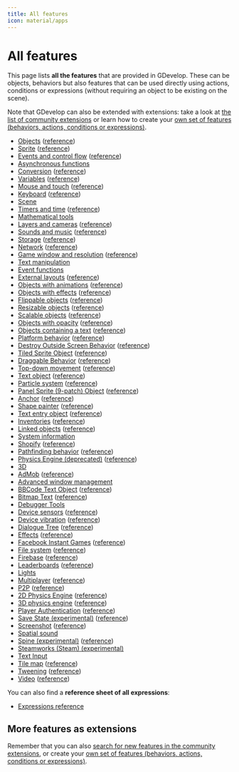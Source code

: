 ```yaml
---
title: All features
icon: material/apps
---
```


# All features

This page lists **all the features** that are provided in GDevelop. These can be objects, behaviors but also features that can be used directly using actions, conditions or expressions (without requiring an object to be existing on the scene).

Note that GDevelop can also be extended with extensions: take a look at [the list of community extensions](/gdevelop5/extensions) or learn how to create your [own set of features (behaviors, actions, conditions or expressions)](/gdevelop5/extensions/create).


* [Objects](/gdevelop5/objects/base_object/events) ([reference](/gdevelop5/all-features/object/reference))
* [Sprite](/gdevelop5/objects/sprite) ([reference](/gdevelop5/all-features/sprite/reference))
* [Events and control flow](/gdevelop5/all-features/advanced-conditions) ([reference](/gdevelop5/all-features/common-instructions/reference))
* [Asynchronous functions](/gdevelop5/all-features/async/reference)
* [Conversion](/gdevelop5/all-features/common-conversions) ([reference](/gdevelop5/all-features/common-conversions/reference))
* [Variables](/gdevelop5/all-features/variables) ([reference](/gdevelop5/all-features/variables/reference))
* [Mouse and touch](/gdevelop5/all-features/mouse-touch) ([reference](/gdevelop5/all-features/mouse-touch/reference))
* [Keyboard](/gdevelop5/all-features/keyboard) ([reference](/gdevelop5/all-features/keyboard/reference))
* [Scene](/gdevelop5/all-features/scene/reference)
* [Timers and time](/gdevelop5/all-features/timers-and-time) ([reference](/gdevelop5/all-features/time/reference))
* [Mathematical tools](/gdevelop5/all-features/mathematical-tools/reference)
* [Layers and cameras](/gdevelop5/interface/scene-editor/layers-and-cameras) ([reference](/gdevelop5/all-features/camera/reference))
* [Sounds and music](/gdevelop5/all-features/audio) ([reference](/gdevelop5/all-features/audio/reference))
* [Storage](/gdevelop5/all-features/storage) ([reference](/gdevelop5/all-features/storage/reference))
* [Network](/gdevelop5/all-features/network) ([reference](/gdevelop5/all-features/network/reference))
* [Game window and resolution](/gdevelop5/all-features/window) ([reference](/gdevelop5/all-features/window/reference))
* [Text manipulation](/gdevelop5/all-features/string-instructions/reference)
* [Event functions](/gdevelop5/all-features/advanced/reference)
* [External layouts](/gdevelop5/interface/scene-editor/external-layouts) ([reference](/gdevelop5/all-features/external-layouts/reference))
* [Objects with animations](/gdevelop5/objects) ([reference](/gdevelop5/all-features/animatable-capability/reference))
* [Objects with effects](/gdevelop5/objects) ([reference](/gdevelop5/all-features/effect-capability/reference))
* [Flippable objects](/gdevelop5/objects) ([reference](/gdevelop5/all-features/flippable-capability/reference))
* [Resizable objects](/gdevelop5/objects) ([reference](/gdevelop5/all-features/resizable-capability/reference))
* [Scalable objects](/gdevelop5/objects) ([reference](/gdevelop5/all-features/scalable-capability/reference))
* [Objects with opacity](/gdevelop5/objects) ([reference](/gdevelop5/all-features/opacity-capability/reference))
* [Objects containing a text](/gdevelop5/objects) ([reference](/gdevelop5/all-features/text-container-capability/reference))
* [Platform behavior](/gdevelop5/behaviors/platformer) ([reference](/gdevelop5/all-features/platform-behavior/reference))
* [Destroy Outside Screen Behavior](/gdevelop5/behaviors/destroyoutside) ([reference](/gdevelop5/all-features/destroy-outside-behavior/reference))
* [Tiled Sprite Object](/gdevelop5/objects/tiled_sprite) ([reference](/gdevelop5/all-features/tiled-sprite-object/reference))
* [Draggable Behavior](/gdevelop5/behaviors/draggable) ([reference](/gdevelop5/all-features/draggable-behavior/reference))
* [Top-down movement](/gdevelop5/behaviors/topdown) ([reference](/gdevelop5/all-features/top-down-movement-behavior/reference))
* [Text object](/gdevelop5/objects/text) ([reference](/gdevelop5/all-features/text-object/reference))
* [Particle system](/gdevelop5/objects/particles_emitter) ([reference](/gdevelop5/all-features/particle-system/reference))
* [Panel Sprite (9-patch) Object](/gdevelop5/objects/panel_sprite) ([reference](/gdevelop5/all-features/panel-sprite-object/reference))
* [Anchor](/gdevelop5/behaviors/anchor) ([reference](/gdevelop5/all-features/anchor-behavior/reference))
* [Shape painter](/gdevelop5/objects/shape_painter) ([reference](/gdevelop5/all-features/primitive-drawing/reference))
* [Text entry object](/gdevelop5/objects/text_entry) ([reference](/gdevelop5/all-features/text-entry-object/reference))
* [Inventories](/gdevelop5/all-features/inventory) ([reference](/gdevelop5/all-features/inventory/reference))
* [Linked objects](/gdevelop5/all-features/linked-objects) ([reference](/gdevelop5/all-features/linked-objects/reference))
* [System information](/gdevelop5/all-features/system-info/reference)
* [Shopify](/gdevelop5/all-features/shopify) ([reference](/gdevelop5/all-features/shopify/reference))
* [Pathfinding behavior](/gdevelop5/behaviors/pathfinding) ([reference](/gdevelop5/all-features/pathfinding-behavior/reference))
* [Physics Engine (deprecated)](/gdevelop5/behaviors/physics) ([reference](/gdevelop5/all-features/physics-behavior/reference))
* [3D](/gdevelop5/all-features/scene3d/reference)
* [AdMob](/gdevelop5/all-features/admob) ([reference](/gdevelop5/all-features/admob/reference))
* [Advanced window management](/gdevelop5/all-features/advanced-window/reference)
* [BBCode Text Object](/gdevelop5/objects/bbtext) ([reference](/gdevelop5/all-features/bbtext/reference))
* [Bitmap Text](/gdevelop5/objects/bitmap_text) ([reference](/gdevelop5/all-features/bitmap-text/reference))
* [Debugger Tools](/gdevelop5/all-features/debugger-tools/reference)
* [Device sensors](/gdevelop5/all-features/device-sensors) ([reference](/gdevelop5/all-features/device-sensors/reference))
* [Device vibration](/gdevelop5/all-features/device-vibration) ([reference](/gdevelop5/all-features/device-vibration/reference))
* [Dialogue Tree](/gdevelop5/all-features/dialogue-tree) ([reference](/gdevelop5/all-features/dialogue-tree/reference))
* [Effects](/gdevelop5/interface/scene-editor/layer-effects) ([reference](/gdevelop5/all-features/effects/reference))
* [Facebook Instant Games](/gdevelop5/publishing/publishing-to-facebook-instant-games) ([reference](/gdevelop5/all-features/facebook-instant-games/reference))
* [File system](/gdevelop5/all-features/filesystem) ([reference](/gdevelop5/all-features/filesystem/reference))
* [Firebase](/gdevelop5/all-features/firebase) ([reference](/gdevelop5/all-features/firebase/reference))
* [Leaderboards](/gdevelop5/all-features/leaderboards) ([reference](/gdevelop5/all-features/leaderboards/reference))
* [Lights](/gdevelop5/all-features/lighting/reference)
* [Multiplayer](/gdevelop5/all-features/multiplayer) ([reference](/gdevelop5/all-features/multiplayer/reference))
* [P2P](/gdevelop5/all-features/p2p) ([reference](/gdevelop5/all-features/p2p/reference))
* [2D Physics Engine](/gdevelop5/behaviors/physics2) ([reference](/gdevelop5/all-features/physics2/reference))
* [3D physics engine](/gdevelop5/behaviors/physics3d) ([reference](/gdevelop5/all-features/physics3d/reference))
* [Player Authentication](/gdevelop5/all-features/player-authentication) ([reference](/gdevelop5/all-features/player-authentication/reference))
* [Save State (experimental)](/gdevelop5/all-features/save-state) ([reference](/gdevelop5/all-features/save-state/reference))
* [Screenshot](/gdevelop5/all-features/screenshot) ([reference](/gdevelop5/all-features/screenshot/reference))
* [Spatial sound](/gdevelop5/all-features/spatial-sound/reference)
* [Spine (experimental)](/gdevelop5/objects/spine) ([reference](/gdevelop5/all-features/spine-object/reference))
* [Steamworks (Steam) (experimental)](/gdevelop5/all-features/steamworks/reference)
* [Text Input](/gdevelop5/all-features/text-input/reference)
* [Tile map](/gdevelop5/objects/tilemap) ([reference](/gdevelop5/all-features/tilemap/reference))
* [Tweening](/gdevelop5/behaviors/tween) ([reference](/gdevelop5/all-features/tween/reference))
* [Video](/gdevelop5/objects/video) ([reference](/gdevelop5/all-features/video/reference))

You can also find a **reference sheet of all expressions**:

* [Expressions reference](/gdevelop5/all-features/expressions-reference)

## More features as extensions

Remember that you can also [search for new features in the community extensions](/gdevelop5/extensions), or create your [own set of features (behaviors, actions, conditions or expressions)](/gdevelop5/extensions/create).